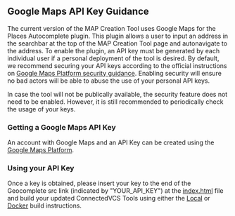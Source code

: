 Google Maps API Key Guidance
----------------------------

The current version of the MAP Creation Tool uses Google Maps for the Places Autocomplete plugin. This plugin allows a user to input an address in the searchbar at the top of the MAP Creation Tool page and autonavigate to the address. To enable the plugin, an API key must be generated by each individual user if a personal deployment of the tool is desired. By default, we recommend securing your API keys according to the official instructions on [Google Maps Platform security guidance](https://developers.google.com/maps/api-security-best-practices#restricting-api-keys). Enabling security will ensure no bad actors will be able to abuse the use of your personal API keys.

In case the tool will not be publically available, the security feature does not need to be enabled. However, it is still recommended to periodically check the usage of your keys.

### **Getting a Google Maps API Key**

An account with Google Maps and an API Key can be created using the [Google Maps Platform](https://developers.google.com/maps/documentation/javascript/get-api-key#create-api-keys).

### **Using your API Key**

Once a key is obtained, please insert your key to the end of the Geocomplete src link (indicated by "YOUR_API_KEY") at the [index.html](/fedgov-cv-ISDcreator-webapp/src/main/webapp/index.html) file and build your updated ConnectedVCS Tools using either the [Local](/docs/) or [Docker](/docs/) build instructions.
